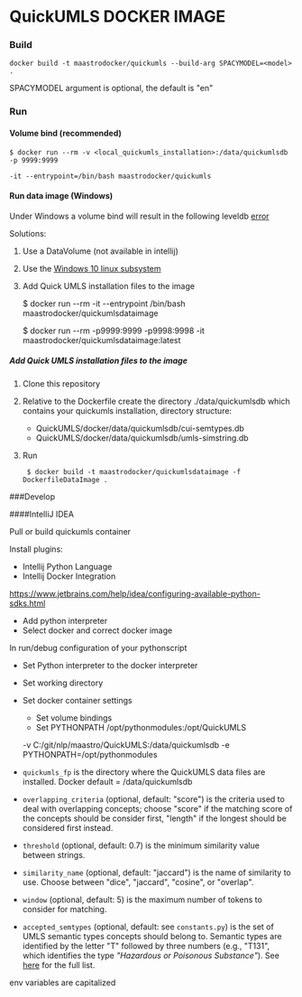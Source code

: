 # QuickUMLS DOCKER IMAGE

### Build 

    docker build -t maastrodocker/quickumls --build-arg SPACYMODEL=<model> .
    
SPACYMODEL argument is optional, the default is "en"
    
### Run 

#### Volume bind (recommended)

    $ docker run --rm -v <local_quickumls_installation>:/data/quickumlsdb -p 9999:9999
     
    -it --entrypoint=/bin/bash maastrodocker/quickumls
        
#### Run data image (Windows)

Under Windows a volume bind will result in the following leveldb [error](https://github.com/google/leveldb/issues/281)

Solutions:
1. Use a DataVolume (not available in intellij)
2. Use the [Windows 10 linux subsystem](https://docs.microsoft.com/en-us/windows/wsl/install-win10)
3. Add Quick UMLS installation files to the image


    $ docker run --rm -it --entrypoint /bin/bash maastrodocker/quickumlsdataimage
    
    $ docker run --rm -p9999:9999 -p9998:9998 -it maastrodocker/quickumlsdataimage:latest 


  
##### Add Quick UMLS installation files to the image
    
1. Clone this repository
2. Relative to the Dockerfile create the directory ./data/quickumlsdb which contains your quickumls installation, directory structure:

      - QuickUMLS/docker/data/quickumlsdb/cui-semtypes.db
      - QuickUMLS/docker/data/quickumlsdb/umls-simstring.db

3. Run
        
        $ docker build -t maastrodocker/quickumlsdataimage -f DockerfileDataImage .

###Develop
    
####IntelliJ IDEA

Pull or build quickumls container
    
Install plugins:
- Intellij Python Language
- Intellij Docker Integration
    
https://www.jetbrains.com/help/idea/configuring-available-python-sdks.html
- Add python interpreter
- Select docker and correct docker image

In run/debug configuration of your pythonscript
- Set Python interpreter to the docker interpreter
- Set working directory
- Set docker container settings
    - Set volume bindings
    - Set PYTHONPATH /opt/pythonmodules:/opt/QuickUMLS
    
    
    -v C:/git/nlp/maastro/QuickUMLS:/data/quickumlsdb -e PYTHONPATH=/opt/pythonmodules
    
    
    
- `quickumls_fp` is the directory where the QuickUMLS data files are installed. Docker default = /data/quickumlsdb
- `overlapping_criteria` (optional, default: "score") is the criteria used to deal with overlapping concepts; choose "score" if the matching score of the concepts should be consider first, "length" if the longest should be considered first instead.
- `threshold` (optional, default: 0.7) is the minimum similarity value between strings.
- `similarity_name` (optional, default: "jaccard") is the name of similarity to use. Choose between "dice", "jaccard", "cosine", or "overlap".
- `window` (optional, default: 5) is the maximum number of tokens to consider for matching.
- `accepted_semtypes` (optional, default: see `constants.py`) is the set of UMLS semantic types concepts should belong to. Semantic types are identified by the letter "T" followed by three numbers (e.g., "T131", which identifies the type *"Hazardous or Poisonous Substance"*). See [here](https://metamap.nlm.nih.gov/Docs/SemanticTypes_2013AA.txt) for the full list.

env variables are capitalized